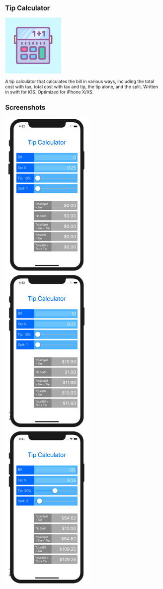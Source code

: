 ## Tip Calculator

<img src="/Screenshots/TipIcon.png"/> 

A tip calculator that calculates the bill in various ways, including the total cost with tax, total cost with tax and tip, the tip alone, and the split. Written in swift for iOS. Optimized for iPhone X/XS.


## Screenshots
<img src="/Screenshots/screenshot1.jpg" height="500px"/> <img src="/Screenshots/screenshot2.jpg" height="500px"/> <img src="/Screenshots/screenshot3.jpg" height="500px"/> 
